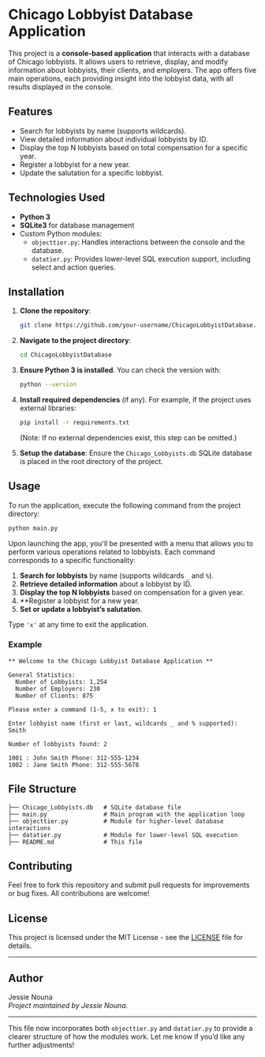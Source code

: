 # Chicago Lobbyist Database Application

This project is a **console-based application** that interacts with a database of Chicago lobbyists. It allows users to retrieve, display, and modify information about lobbyists, their clients, and employers. The app offers five main operations, each providing insight into the lobbyist data, with all results displayed in the console.

## Features

- Search for lobbyists by name (supports wildcards).
- View detailed information about individual lobbyists by ID.
- Display the top N lobbyists based on total compensation for a specific year.
- Register a lobbyist for a new year.
- Update the salutation for a specific lobbyist.

## Technologies Used

- **Python 3**
- **SQLite3** for database management
- Custom Python modules:
  - `objecttier.py`: Handles interactions between the console and the database.
  - `datatier.py`: Provides lower-level SQL execution support, including select and action queries.

## Installation

1. **Clone the repository**:
    ```bash
    git clone https://github.com/your-username/ChicagoLobbyistDatabase.git
    ```

2. **Navigate to the project directory**:
    ```bash
    cd ChicagoLobbyistDatabase
    ```

3. **Ensure Python 3 is installed**. You can check the version with:
    ```bash
    python --version
    ```

4. **Install required dependencies** (if any). For example, if the project uses external libraries:
    ```bash
    pip install -r requirements.txt
    ```
    (Note: If no external dependencies exist, this step can be omitted.)

5. **Setup the database**:
    Ensure the `Chicago_Lobbyists.db` SQLite database is placed in the root directory of the project.

## Usage

To run the application, execute the following command from the project directory:

```bash
python main.py
```

Upon launching the app, you'll be presented with a menu that allows you to perform various operations related to lobbyists. Each command corresponds to a specific functionality:

1. **Search for lobbyists** by name (supports wildcards `_` and `%`).
2. **Retrieve detailed information** about a lobbyist by ID.
3. **Display the top N lobbyists** based on compensation for a given year.
4. **Register a lobbyist for a new year.
5. **Set or update a lobbyist’s salutation**.

Type `'x'` at any time to exit the application.

### Example

```plaintext
** Welcome to the Chicago Lobbyist Database Application **

General Statistics:
  Number of Lobbyists: 1,254
  Number of Employers: 230
  Number of Clients: 875

Please enter a command (1-5, x to exit): 1

Enter lobbyist name (first or last, wildcards _ and % supported): Smith

Number of lobbyists found: 2

1001 : John Smith Phone: 312-555-1234
1002 : Jane Smith Phone: 312-555-5678
```

## File Structure

```
├── Chicago_Lobbyists.db   # SQLite database file
├── main.py                # Main program with the application loop
├── objecttier.py          # Module for higher-level database interactions
├── datatier.py            # Module for lower-level SQL execution
├── README.md              # This file
```

## Contributing

Feel free to fork this repository and submit pull requests for improvements or bug fixes. All contributions are welcome!

## License

This project is licensed under the MIT License - see the [LICENSE](LICENSE) file for details.

---

## Author

Jessie Nouna  
*Project maintained by Jessie Nouna.*

---

This file now incorporates both `objecttier.py` and `datatier.py` to provide a clearer structure of how the modules work. Let me know if you’d like any further adjustments!
